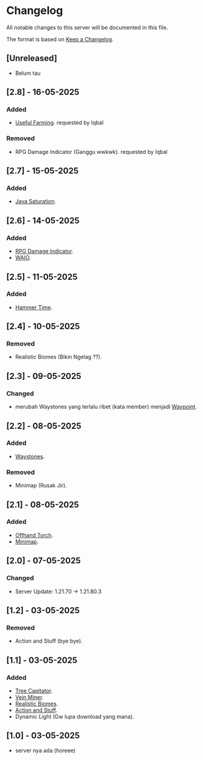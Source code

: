 # Changelog

All notable changes to this server will be documented in this file.

The format is based on [Keep a Changelog](https://keepachangelog.com/en/1.1.0/).

## [Unreleased]

- Belum tau

## [2.8] - 16-05-2025

### Added

- [Useful Farming](https://www.curseforge.com/minecraft-bedrock/addons/useful-farming/files/all?page=1&pageSize=20).
  requested by Iqbal

### Removed

- RPG Damage Indicator (Ganggu wwkwk).
  requested by Iqbal


## [2.7] - 15-05-2025

### Added

- [Java Saturation](https://www.curseforge.com/minecraft-bedrock/addons/raiyons-java-saturation-regeneration).

## [2.6] - 14-05-2025

### Added

- [RPG Damage Indicator](https://www.curseforge.com/minecraft-bedrock/addons/rpg-damage-indicator).
- [WAIO](https://www.curseforge.com/minecraft-bedrock/addons/what-am-i-observing).
  
## [2.5] - 11-05-2025

### Added

- [Hammer Time](https://www.curseforge.com/minecraft-bedrock/addons/mininghammers-addon).

## [2.4] - 10-05-2025

### Removed

- Realistic Biomes (Bikin Ngelag ??).
  
## [2.3] - 09-05-2025

### Changed

- merubah Waystones yang terlalu ribet (kata member) menjadi [Waypoint](https://www.curseforge.com/minecraft-bedrock/addons/multiplayer-waypoint-system-cf).

## [2.2] - 08-05-2025

### Added

- [Waystones](https://www.curseforge.com/minecraft-bedrock/addons/simple-waystone-addon).

### Removed

- Minimap (Rusak Jir).

## [2.1] - 08-05-2025

### Added

- [Offhand Torch](https://www.curseforge.com/minecraft-bedrock/addons/torch-offhand-addon).
- [Minimap](https://www.curseforge.com/minecraft-bedrock/addons/minimap-addon).

## [2.0] - 07-05-2025

### Changed

- Server Update: 1.21.70 -> 1.21.80.3

## [1.2] - 03-05-2025

### Removed

- Action and Stuff (bye bye).

## [1.1] - 03-05-2025

### Added

- [Tree Capitator](https://www.curseforge.com/minecraft-bedrock/addons/raiyons-tree-capitator-addon).
- [Vein Miner](https://mcpedl.com/yet-another-vein-miner/).
- [Realistic Biomes](https://www.nexusmods.com/minecraftbedrockedition/mods/67).
- [Action and Stuff](https://www.nexusmods.com/minecraftbedrockedition/mods/38?tab=description).
- Dynamic Light (Gw lupa download yang mana).

## [1.0] - 03-05-2025

- server nya ada (horeee)

